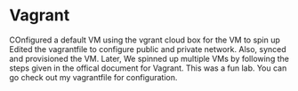 # Vagrant

COnfigured a default VM using the vgrant cloud box for the VM to spin up 
Edited the vagrantfile to configure public and private network. Also, synced and provisioned the VM. 
Later, We spinned up multiple VMs by following the steps given in the offical document for Vagrant.
This was a fun lab. You can go check out my vagrantfile for configuration.
